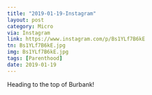 ```yaml
---
title: "2019-01-19-Instagram"
layout: post
category: Micro
via: Instagram
link: https://www.instagram.com/p/Bs1YLf7B6kE
tn: Bs1YLf7B6kE.jpg
img: Bs1YLf7B6kE.jpg
tags: [Parenthood]
date: 2019-01-19
---
```

Heading to the top of Burbank!